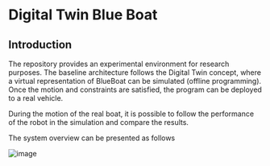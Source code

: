 # Digital Twin Blue Boat

## Introduction

The repository provides an experimental environment for research purposes. The baseline architecture follows the Digital Twin concept, where a virtual representation of BlueBoat can be simulated (offline programming). Once the motion and constraints are satisfied, the program can be deployed to a real vehicle.

During the motion of the real boat, it is possible to follow the performance of the robot in the simulation and compare the results.

The system overview can be presented as follows

![image](https://github.com/markusbuchholz/digital_twin_blueboat/assets/30973337/1afc9b57-9305-48bc-a8ae-bb69a9616cec)





